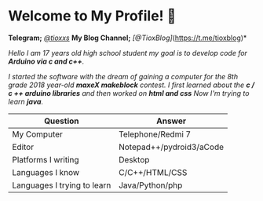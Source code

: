 # Welcome to My Profile! 👋

**Telegram;** *[@tioxxs](https://t.me/tioxxs)*
**My Blog Channel;** *[@TioxBlog]*(https://t.me/tioxblog)*

*Hello I am 17 years old high school student my goal is to develop code for **Arduino via c and c++**.*


*I started the software 
with the dream of gaining a computer for the 8th grade 2018 year-old **maxeX makeblock** contest. I first learned about the **c / c ++ arduino libraries** and then worked on **html and css** Now I'm trying to learn **java**.*



Question | Answer
--- | --- 
My Computer  | Telephone/Redmi 7
Editor  | Notepad++/pydroid3/aCode
Platforms I writing | Desktop
Languages I know  | C/C++/HTML/CSS
Languages I trying to learn | Java/Python/php
